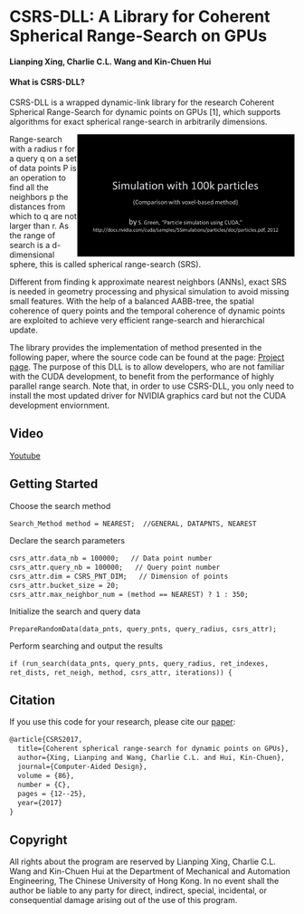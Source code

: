 # CSRS-DLL: A Library for Coherent Spherical Range-Search on GPUs
#### Lianping Xing, Charlie C.L. Wang and Kin-Chuen Hui


#### What is CSRS-DLL? 
CSRS-DLL is a wrapped dynamic-link library for the research Coherent Spherical Range-Search for dynamic points on GPUs [1], which supports algorithms for exact spherical range-search in arbitrarily dimensions.

<img src='img/CSRS.gif' align="right" width=384>

Range-search with a radius r for a query q on a set of data points P is an operation to find all the neighbors p the distances from which to q are not larger than r. As the range of search is a d-dimensional sphere, this is called spherical range-search (SRS).

Different from finding k approximate nearest neighbors (ANNs), exact SRS is needed in geometry processing and physical simulation to avoid missing small features. With the help of a balanced AABB-tree, the spatial coherence of query points and the temporal coherence of dynamic points are exploited to achieve very efficient range-search and hierarchical update.

The library provides the implementation of method presented in the following paper, where the source code can be found at the page: [Project page](http://www.mae.cuhk.edu.hk/~cwang/Projects/CSRSProj.htm). The purpose of this DLL is to allow developers, who are not familiar with the CUDA development, to benefit from the performance of highly parallel range search. Note that, in order to use CSRS-DLL, you only need to install the most updated driver for NVIDIA graphics card but not the CUDA development enviornment.


## Video
[Youtube](https://youtu.be/LTMe5je9beE) 

## Getting Started
Choose the search method
```
Search_Method method = NEAREST;	 //GENERAL, DATAPNTS, NEAREST
```
Declare the search parameters
```
csrs_attr.data_nb = 100000;   // Data point number
csrs_attr.query_nb = 100000;   // Query point number
csrs_attr.dim = CSRS_PNT_DIM;   // Dimension of points
csrs_attr.bucket_size = 20;
csrs_attr.max_neighbor_num = (method == NEAREST) ? 1 : 350;
```
Initialize the search and query data
```
PrepareRandomData(data_pnts, query_pnts, query_radius, csrs_attr);
```
Perform searching and output the results
```
if (run_search(data_pnts, query_pnts, query_radius, ret_indexes, ret_dists, ret_neigh, method, csrs_attr, iterations)) {
```




## Citation
If you use this code for your research, please cite our [paper](https://www.sciencedirect.com/science/article/pii/S0010448517300106?via%3Dihub):

```
@article{CSRS2017,
  title={Coherent spherical range-search for dynamic points on GPUs},
  author={Xing, Lianping and Wang, Charlie C.L. and Hui, Kin-Chuen},
  journal={Computer-Aided Design},
  volume = {86},
  number = {C},
  pages = {12--25},
  year={2017}
}
```




## Copyright
All rights about the program are reserved by Lianping Xing, Charlie C.L. Wang and Kin-Chuen Hui at the Department of Mechanical and Automation Engineering, The Chinese University of Hong Kong. In no event shall the author be liable to any party for direct, indirect, special, incidental, or consequential damage arising out of the use of this program.

